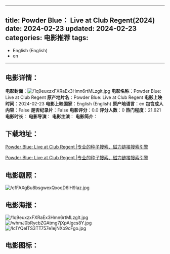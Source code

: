 
---
title: Powder Blue︰ Live at Club Regent(2024)
date: 2024-02-23
updated: 2024-02-23
categories: 电影推荐
tags:
- 
- English (English)
- en
---


> 

## **电影详情**：

**电影封面**：<img src="https://image.tmdb.org/t/p/w200/1q9euxzxFXRaEx3Hmn6rtMLzglt.jpg" alt="/1q9euxzxFXRaEx3Hmn6rtMLzglt.jpg" title="/1q9euxzxFXRaEx3Hmn6rtMLzglt.jpg">
**电影名称**：Powder Blue: Live at Club Regent
**原产地片名**：Powder Blue: Live at Club Regent
**电影上映时间**：2024-02-23
**电影上映国家**：English (English)
**原产地语言**：en
**包含成人内容**：False
**是否纪录片**：False
**电影评分**：0.0
**评分人数**：0
**热门程度**：21.621
**电影时长**：
**电影导演**：
**电影主演**：
**电影简介**：

## **下载地址**：
[Powder Blue: Live at Club Regent |专业的种子搜索、磁力链接搜索引擎](https://movie.amd794.com:2083/?search=Powder%20Blue%3A%20Live%20at%20Club%20Regent&ordering=&mode=match_phrase&page_size=10&page=1)

[Powder Blue: Live at Club Regent |专业的种子搜索、磁力链接搜索引擎](https://movie.amd794.com:2083/?search=Powder%20Blue%3A%20Live%20at%20Club%20Regent&ordering=&mode=match_phrase&page_size=10&page=1)
 

## **电影剧照**：
<img src="https://image.tmdb.org/t/p/original/cfFAXgBu8bsgwexQxoqD6lH9Iaz.jpg" alt="/cfFAXgBu8bsgwexQxoqD6lH9Iaz.jpg" title="/cfFAXgBu8bsgwexQxoqD6lH9Iaz.jpg">

## **电影海报**：
<img src="https://image.tmdb.org/t/p/original/1q9euxzxFXRaEx3Hmn6rtMLzglt.jpg" alt="/1q9euxzxFXRaEx3Hmn6rtMLzglt.jpg" title="/1q9euxzxFXRaEx3Hmn6rtMLzglt.jpg"><img src="https://image.tmdb.org/t/p/original/whmJ0bRycbZGAtmg7jXpAlgcs8Y.jpg" alt="/whmJ0bRycbZGAtmg7jXpAlgcs8Y.jpg" title="/whmJ0bRycbZGAtmg7jXpAlgcs8Y.jpg"><img src="https://image.tmdb.org/t/p/original/lc1YQeITS3TT757e1ejNXo9cFgo.jpg" alt="/lc1YQeITS3TT757e1ejNXo9cFgo.jpg" title="/lc1YQeITS3TT757e1ejNXo9cFgo.jpg">

## **电影图标**：

